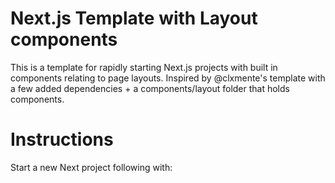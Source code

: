 # Next.js Template with Layout components

This is a template for rapidly starting Next.js projects with built in components relating to page layouts. Inspired by @clxmente's template with a few added dependencies + a components/layout folder that holds components.

# Instructions

Start a new Next project following with:

